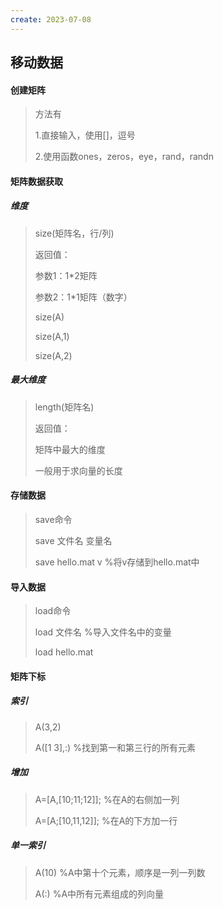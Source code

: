 ```yaml
---
create: 2023-07-08
---
```

## 移动数据

#### 创建矩阵

> 方法有
>
> 1.直接输入，使用[]，逗号
>
> 2.使用函数ones，zeros，eye，rand，randn



#### 矩阵数据获取

##### 维度

> size(矩阵名，行/列)
>
> 返回值：
>
> 参数1：1*2矩阵
>
> 参数2：1*1矩阵（数字）
>
> size(A)
>
> size(A,1)
>
> size(A,2)

##### 最大维度

> length(矩阵名)
>
> 返回值：
>
> 矩阵中最大的维度
>
> 一般用于求向量的长度



#### 存储数据

> save命令
>
> save 文件名 变量名
>
> save hello.mat v	%将v存储到hello.mat中



#### 导入数据

> load命令
>
> load 文件名	%导入文件名中的变量
>
> load hello.mat



#### 矩阵下标

##### 索引

> A(3,2)
>
> A([1 3],:)	%找到第一和第三行的所有元素

##### 增加

> A=[A,[10;11;12]];	%在A的右侧加一列
>
> A=[A;[10,11,12]];	%在A的下方加一行

##### 单一索引

> A(10)	%A中第十个元素，顺序是一列一列数
>
> A(:)		%A中所有元素组成的列向量
